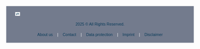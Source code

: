 
<footer style="
  background-color: #737b8d; 
  color: white;
  padding: 1rem 1.5rem;
  font-family: 'Greycliff CF', sans-serif;
  font-size: 0.75em;
  display: flex;
  flex-direction: column;
  gap: 1rem;
">

  <div style="display: flex; align-items: center;">
    <img src='style/eodc_logo_dark.png' alt='DEDL Logo' style="height: 10px; margin-right: 12px;">
  </div>

  <div style="text-align: center;">
  <span style="color: #083a59">2025</span> <span style="color: #083a59;">© All Rights Reserved.</span>
</div>
  <div style="display: flex; gap: 0.75rem; #flex-wrap: wrap; justify-content: center;">
    <a href="https://eodc.eu/" style="color: #083a59; text-decoration: none;">About us</a> |
    <a href="https://eodc.eu/contact/" style="color: #083a59; text-decoration: none;">Contact</a> |
    <a href="https://eodc.eu/dataprotection/" style="color: #083a59; text-decoration: none;">Data protection</a> |
    <a href="https://eodc.eu/imprint/" style="color: #083a59; text-decoration: none;">Imprint</a> |
    <a href="https://eodc.eu/disclaimer/" style="color: #083a59; text-decoration: none;">Disclaimer</a> 
  </div>
</div>


</footer>
